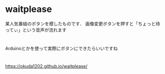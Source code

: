 # waitplease
某人気番組のボタンを模したものです．
画像変更ボタンを押すと「ちょっと待ってぃ」という音声が流れます
#
Arduinoとかを使って実際にボタンにできたらいいですね
#
https://okuda1202.github.io/waitplease/
